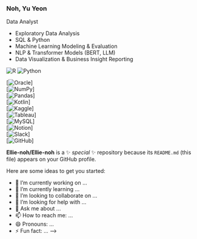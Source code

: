 ### Noh, Yu Yeon

Data Analyst

- Exploratory Data Analysis
- SQL & Python
- Machine Learning Modeling & Evaluation  
- NLP & Transformer Models (BERT, LLM)  
- Data Visualization & Business Insight Reporting  

![R](https://img.shields.io/badge/R-276DC3?style=flat&logo=r&logoColor=white)
![Python](https://img.shields.io/badge/Python-3776AB?style=flat&logo=python&logoColor=white)

[![Oracle](https://img.shields.io/badge/Oracle-F80000?style=flat&logo=oracle&logoColor=white)]  
[![NumPy](https://img.shields.io/badge/NumPy-013243?style=flat&logo=numpy&logoColor=white)]  
[![Pandas](https://img.shields.io/badge/Pandas-150458?style=flat&logo=pandas&logoColor=white)]  
[![Kotlin](https://img.shields.io/badge/Kotlin-0095D5?style=flat&logo=kotlin&logoColor=white)]  
[![Kaggle](https://img.shields.io/badge/Kaggle-20BEFF?style=flat&logo=kaggle&logoColor=white)]  
[![Tableau](https://img.shields.io/badge/Tableau-4E91CF?style=flat&logo=tableau&logoColor=white)]  
[![MySQL](https://img.shields.io/badge/MySQL-4479A1?style=flat&logo=mysql&logoColor=white)]  
[![Notion](https://img.shields.io/badge/Notion-000000?style=flat&logo=notion&logoColor=white)]  
[![Slack](https://img.shields.io/badge/Slack-4A154B?style=flat&logo=slack&logoColor=white)]  
[![GitHub](https://img.shields.io/badge/GitHub-181717?style=flat&logo=github&logoColor=white)]  

**Ellie-noh/Ellie-noh** is a ✨ _special_ ✨ repository because its `README.md` (this file) appears on your GitHub profile.

Here are some ideas to get you started:

- 🔭 I’m currently working on ...
- 🌱 I’m currently learning ...
- 👯 I’m looking to collaborate on ...
- 🤔 I’m looking for help with ...
- 💬 Ask me about ...
- 📫 How to reach me: ...
- 😄 Pronouns: ...
- ⚡ Fun fact: ...
-->

